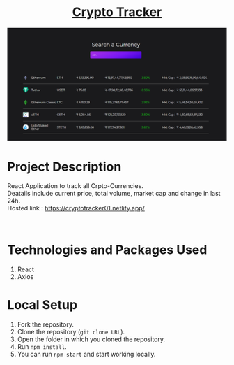<div align="center">

# [Crypto Tracker](https://cryptotracker01.netlify.app/)

<img   src="/src/assets/Capture.PNG">

</div>


# Project Description

React Application to track all Crpto-Currencies.<br>
Deatails include current price, total volume, market cap and change in last 24h.<br>
Hosted link : https://cryptotracker01.netlify.app/

<br/>

# Technologies and Packages Used

1. React
2. Axios

# Local Setup

1. Fork the repository.
2. Clone the repository (`git clone URL`).
3. Open the folder in which you cloned the repository.
4. Run `npm install`.
5. You can run `npm start` and start working locally.
